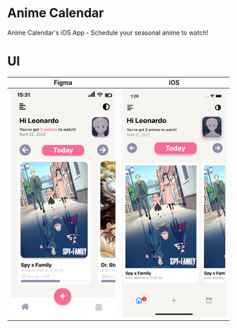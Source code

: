 # Anime Calendar
Anime Calendar's iOS App - Schedule your seasonal anime to watch!

# UI 
| Figma | iOS |
| --- | --- |
| <img src="images/ui/home/figma.png" width=250 /> | <img src="images/ui/home/ios.png" width=250 /> |
